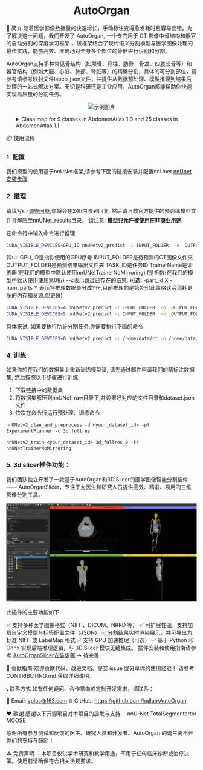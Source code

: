 # <center> AutoOrgan 
  
📌 简介
随着医学影像数据量的快速增长，手动标注变得愈发耗时且容易出错。为了解决这一问题，我们开发了 AutoOrgan, 一个专门用于 CT 影像中骨结构和器官的自动分割的深度学习框架 。该框架结合了现代语义分割模型与医学图像处理的最佳实践，能够高效、准确地对全身多个部位的骨骼进行识别和分割。
  
AutoOrgan支持多种常见骨结构（如颅骨、脊柱、肋骨、骨盆、四肢长骨等）和器官结构（例如大脑、心脏、肺部、肾脏等）的精确分割，具体的可分割部位，请参考请参考映射文件labels.json文件，并提供从数据预处理、模型推理到结果后处理的一站式解决方案。无论是科研还是工业应用，AutoOrgan都能帮助你快速实现高质量的分割任务。
  
<p align="center">
    <img src="resources/images/AutoOrgan.gif" width="800" alt="示例图片" >
</p>

<details>
<summary style="margin-left: 25px;">Class map for 9 classes in AbdomenAtlas 1.0 and 25 classes in AbdomenAtlas 1.1</summary>
<div style="margin-left: 25px;">

```python
# class map for the AbdomenAtlas 1.0 dataset
class_map_abdomenatlas_1_0 = {
    1: 'aorta',
    2: 'gall_bladder',
    3: 'kidney_left',
    4: 'kidney_right',
    5: 'liver',
    6: 'pancreas',
    7: 'postcava',
    8: 'spleen',
    9: 'stomach',
    }

# class map for the AbdomenAtlas 1.1 dataset
class_map_abdomenatlas_1_1 = {
    1: 'aorta', 
    2: 'gall_bladder', 
    3: 'kidney_left', 
    4: 'kidney_right', 
    5: 'liver', 
    6: 'pancreas', 
    7: 'postcava', 
    8: 'spleen', 
    9: 'stomach', 
    10: 'adrenal_gland_left', 
    11: 'adrenal_gland_right', 
    12: 'bladder', 
    13: 'celiac_trunk', 
    14: 'colon', 
    15: 'duodenum', 
    16: 'esophagus', 
    17: 'femur_left', 
    18: 'femur_right', 
    19: 'hepatic_vessel', 
    20: 'intestine', 
    21: 'lung_left', 
    22: 'lung_right', 
    23: 'portal_vein_and_splenic_vein', 
    24: 'prostate', 
    25: 'rectum'
    }
```

</div>
</details>

📦 使用流程
### 1. 配置
我们模型的使用基于nnUNet框架,请参考下面的链接安装并配置nnUnet [nnUnet安装步骤](https://github.com/MIC-DKFZ/nnUNet/blob/master/documentation/installation_instructions.md )
### 2. 推理
请填写👉[调查问卷](https://www.vplustech.com/AutoOrgan-registration ),你将会在24h内收到回复, 然后请下载官方提供的预训练模型文件并解压至nnUNet_results目录。
请注意: **模型只允许被使用在非商业用途**.
  
在命令行中输入命令进行推理
```sh
CUDA_VISIBLE_DEVICES=GPU_ID nnUNetv2_predict -i INPUT_FOLDER  -o  OUTPUT_FOLDER  -d TASK_ID  -tr TrainerName  -f 0  -c 3d_fullres  --c -part_id X -num_parts Y
```
其中:
GPU_ID是指你使用的GPU序号
INPUT_FOLDER是待预测的CT图像文件夹
OUTPUT_FOLDER是预测结果输出文件夹
TASK_ID是任务ID
TrainerName是训练器(在我们的模型中默认使用nnUNetTrainerNoMirroring)
f是折数(在我们的模型中默认使用使用第0折)
--c表示跳过已存在的结果.
**可选:** -part_id X -num_parts Y 表示将推理数据集分成Y份,目前推理的是第X份(此策略这会消耗更多的内存和资源,但更快)
```sh
CUDA_VISIBLE_DEVICES=4 nnUNetv2_predict -i INPUT_FOLDER  -o  OUTPUT_FOLDER  -d TASK_ID  -tr TrainerName  -f 0  -c 3d_fullres  --c -part_id 0 -num_parts 2
CUDA_VISIBLE_DEVICES=5 nnUNetv2_predict -i INPUT_FOLDER  -o  OUTPUT_FOLDER  -d TASK_ID  -tr TrainerName  -f 0  -c 3d_fullres  --c -part_id 1 -num_parts 2
```
  
具体来说, 如果要执行肋骨分割任务,你需要执行下面的命令
```sh
CUDA_VISIBLE_DEVICES=0 nnUNetv2_predict -i /home/data/ct -o /home/data/ct_rib_result -d 888 -tr nnUNetTrainerNoMirroring -f 0 -c 3d_fullres --c 
```
### 4. 训练
   如果你想在我们的数据集上重新训练模型请, 请先通过邮件申请我们的精标注数据集, 然后按照以下步骤进行训练:
   1. 下载链接中的数据集
   2. 将数据集解压到nnUNet_raw目录下,并设置好对应的文件目录和dataset.json文件
   3. 依次在命令行运行预处理、训练命令
```
nnUNetv2_plan_and_preprocess -d <your_dataset_id> -pl ExperimentPlanner -c 3d_fullres
```
```
nnUNetv2_train <your_dataset_id> 3d_fullres 0 -tr nnUNetTrainerNoMirroring
```
### 5. 3d slicer插件功能：
   我们团队独立开发了一款基于AutoOrgan和3D Slicer的医学图像智能分割插件 —— AutoOrganSlicer，专注于为医生和研究人员提供高效、精准、易用的三维影像分割工具。
<p align="center">
    <img src="resources/images/3d slicer.jpg" width="800" alt="示例图片" >
</p>
此插件的主要功能如下：
  
✅ 支持多种医学图像格式（NIfTI、DICOM、NRRD 等）
✅ 可扩展性强，支持加载自定义模型与标签配置文件（JSON）
✅ 分割结果实时渲染展示，并可导出为标准 NIfTI 或 LabelMap 格式
✅ 支持 GPU 加速推理（可选）
✅ 基于 Python 和 Onnx 实现后端推理逻辑，与 3D Slicer 模块无缝集成。
    插件安装和使用指南请参考 [AutoOrganSlicer安装步骤](resources/images/插件使用方法.pdf ) -> 待完善
  
🤝 贡献指南
欢迎贡献代码、改进文档、提交 issue 或分享你的使用经验！
请参考 CONTRIBUTING.md 获取详细说明。
  
📞 联系方式
如有任何疑问、合作意向或定制开发需求，请联系：


📧 Email: vplus@163.com
🌐 GitHub: https://github.com/hqllab/AutoOrgan
  
❤️ 致谢
感谢以下开源项目对本项目的启发与支持：
nnU-Net
TotalSegmentertor
MOOSE

感谢所有参与测试和反馈的医生、研究人员和开发者。AutoOrgan 的诞生离不开你们的支持与鼓励！

⚠️ 免责声明 ：本项目仅供学术研究和教学用途，不用于任何临床诊断或治疗决策。使用前请确保符合相关法规要求。 
  